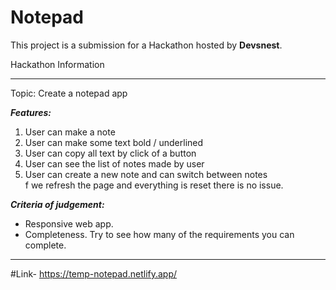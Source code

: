 # Notepad 

This project is a submission for a Hackathon hosted by __Devsnest__.

Hackathon Information
_________________________________________________________________________________________________________________________________________________________________________

Topic: Create a notepad app                                                
                                                                           
___Features:___                                                                    

1. User can make a note                                                    
2. User can make some text bold / underlined                               
3. User can copy all text by click of a button                             
4. User can see the list of notes made by user                             
5. User can create a new note and can switch between notes                                                                                            
f we refresh the page and everything is reset there is no issue.         
                                                                          
___Criteria of judgement:___                                                     

- Responsive web app.                                                      
- Completeness. Try to see how many of the requirements you can complete.  
_________________________________________________________________________________________________________________________________________________________________________
#Link- https://temp-notepad.netlify.app/
